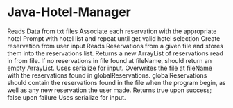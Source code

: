# Java-Hotel-Manager
 
Reads Data from txt files
Associate each reservation with the appropriate hotel
Prompt with hotel list and repeat until get valid hotel selection
Create reservation from user input
Reads Reservations from a given file and stores them into the reservations list. Returns a new ArrayList of reservations read in from file. If no reservations in file found at fileName, should return an empty ArrayList. 
Uses serialize for input.
Overwrites the file at fileName with the reservations found in globalReservations. globalReservations should contain the reservations found in the file when the program begin, as well as any new reservation the user made. Returns true upon success; false upon failure
Uses serialize for input.
